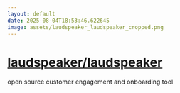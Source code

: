 ```yaml
---
layout: default
date: 2025-08-04T18:53:46.622645
image: assets/laudspeaker_laudspeaker_cropped.png
---
```


# [laudspeaker/laudspeaker](https://github.com/laudspeaker/laudspeaker)

open source customer engagement and onboarding tool
